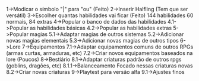1->Modicar o símbolo "|" para "ou" (Feito)
2->Inserir Halfling (Tem que ser versátil)
3->Escolher quantas habilidades vai ficar (Feito) 
	144 habilidades 60 normais, 84 extras
4->Popular o banco de dados das habilidades
	4.1->Popular as habilidades básicas
	4.2->Popular as habilidades extras
5->Popular magias
	5.1->Adaptar magias de outros sistemas
	5.2->Adicionar novas magias elementais
	5.3->Adicionar novas magias de outros tipos
6->Lore
7->Equipamentos
	7.1->Adaptar equipamentos comuns de outros RPGs (armas curtas, armaduras, etc)
	7.2->Criar novos equipamentos baseados na lore (Poucos)
8->Bestiário
	8.1->Adaptar criaturas padrão de outros rpgs (goblins, dragões, etc)
		8.1.1->Balanceamento Focado nessas criaturas novas
	8.2->Criar novas criaturas
9->Playtest para versão alfa
	9.1->Ajustes finos